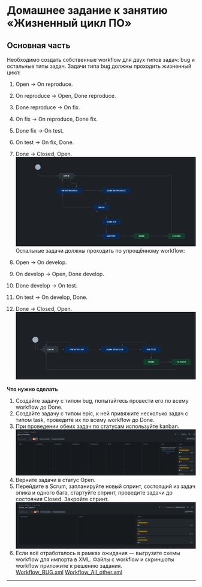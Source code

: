 # Домашнее задание к занятию «Жизненный цикл ПО»

## Основная часть

Необходимо создать собственные workflow для двух типов задач: bug и остальные типы задач. Задачи типа bug должны проходить жизненный цикл:

1. Open -> On reproduce.
2. On reproduce -> Open, Done reproduce.
3. Done reproduce -> On fix.
4. On fix -> On reproduce, Done fix.
5. Done fix -> On test.
6. On test -> On fix, Done.
7. Done -> Closed, Open.  
![result](https://github.com/Rain-m-a-n/devops-netology/blob/master/Непрерывная%20разработка%20и%20интеграция/Home_Work_(9.1)/pics/bug.jpg)  
Остальные задачи должны проходить по упрощённому workflow:

1. Open -> On develop.
2. On develop -> Open, Done develop.
3. Done develop -> On test.
4. On test -> On develop, Done.
5. Done -> Closed, Open.  
![result](https://github.com/Rain-m-a-n/devops-netology/blob/master/Непрерывная%20разработка%20и%20интеграция/Home_Work_(9.1)/pics/all.jpg)

**Что нужно сделать**

1. Создайте задачу с типом bug, попытайтесь провести его по всему workflow до Done. 
1. Создайте задачу с типом epic, к ней привяжите несколько задач с типом task, проведите их по всему workflow до Done. 
1. При проведении обеих задач по статусам используйте kanban. 
![result](https://github.com/Rain-m-a-n/devops-netology/blob/master/Непрерывная%20разработка%20и%20интеграция/Home_Work_(9.1)/pics/kanban.jpg)
2. Верните задачи в статус Open.
3. Перейдите в Scrum, запланируйте новый спринт, состоящий из задач эпика и одного бага, стартуйте спринт, проведите задачи до состояния Closed. Закройте спринт.  
![result](https://github.com/Rain-m-a-n/devops-netology/blob/master/Непрерывная%20разработка%20и%20интеграция/Home_Work_(9.1)/pics/sprint_end.jpg)
1. Если всё отработалось в рамках ожидания — выгрузите схемы workflow для импорта в XML. Файлы с workflow и скриншоты workflow приложите к решению задания.  
[Workflow_BUG.xml](https://github.com/Rain-m-a-n/devops-netology/blob/master/Непрерывная%20разработка%20и%20интеграция/Home_Work_(9.1)/files/netology.xml)    
[Workflow_All_other.xml](https://github.com/Rain-m-a-n/devops-netology/blob/master/Непрерывная%20разработка%20и%20интеграция/Home_Work_(9.1)/files/another.xml)    


---
